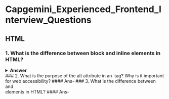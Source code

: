 # Capgemini_Experienced_Frontend_Interview_Questions
## HTML 

### 1. What is the difference between block and inline elements in HTML?
<details>
<summary><strong>Answer</strong></summary>
  🔹 Block Elements
Always start on a new line.
Take up the entire width of their parent container.
You can set width, height, margin, and padding.
Often used for layout and structure.
Examples:
<div></div>
<p></p>
<h1></h1>
<section></section>
<article></article>
<ul></ul>
<li></li>

🔹 Inline Elements
Do not start on a new line.
Only take up as much width as their content.
You cannot set width or height directly.
Often used for text formatting inside block elements.
Examples:
<span></span>
<a></a>
<strong></strong>
<em></em>
<img />
<label></label>
</details>
### 2. What is the purpose of the alt attribute in an <img> tag? Why is it important for web accessibility?
#### Ans- 
### 3. What is the difference between <div> and <section> elements in HTML?
#### Ans- 
